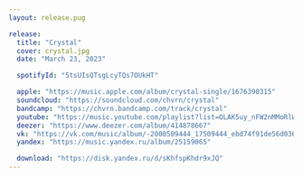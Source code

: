 ```yaml
---
layout: release.pug

release:
  title: "Crystal"
  cover: crystal.jpg
  date: "March 23, 2023"

  spotifyId: "5tsUIsQTsgLcyTQs7OUkHT"

  apple: "https://music.apple.com/album/crystal-single/1676390315"
  soundcloud: "https://soundcloud.com/chvrn/crystal"
  bandcamp: "https://chvrn.bandcamp.com/track/crystal"
  youtube: "https://music.youtube.com/playlist?list=OLAK5uy_nFW2nMMoRlW4Sq0tjvzfLIpPGGIYRnBvM"
  deezer: "https://www.deezer.com/album/414878667"
  vk: "https://vk.com/music/album/-2000509444_17509444_ebd74f91de56d036e9"
  yandex: "https://music.yandex.ru/album/25159065"

  download: "https://disk.yandex.ru/d/sKhfspKhdr9xJQ"
---
```


